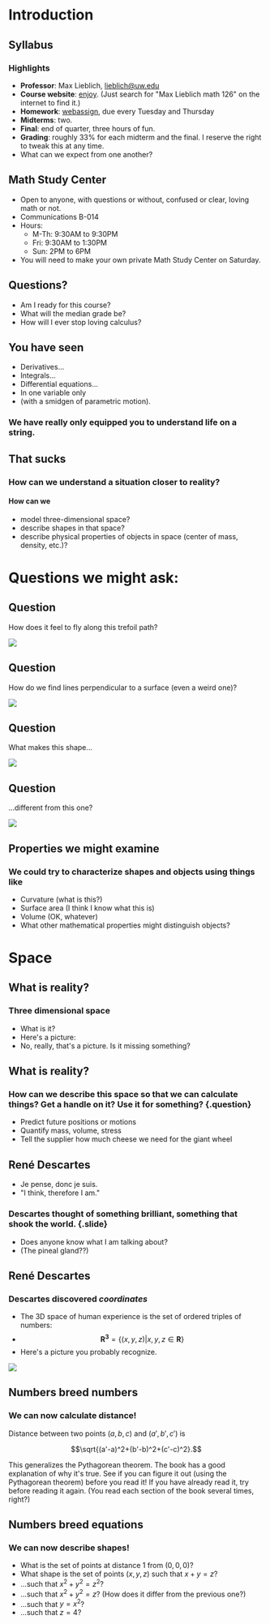 Introduction
============

Syllabus
--------

### Highlights

-   **Professor**: Max Lieblich, lieblich@uw.edu
-   **Course website**: [enjoy](../Math126/index.php). (Just search for
    "Max Lieblich math 126" on the internet to find it.)
-   **Homework**: [webassign](http://www.webassign.net), due every
    Tuesday and Thursday
-   **Midterms**: two.
-   **Final**: end of quarter, three hours of fun.
-   **Grading**: roughly 33% for each midterm and the final. I reserve
    the right to tweak this at any time.
-   What can we expect from one another?

Math Study Center
-----------------

-   Open to anyone, with questions or without, confused or clear, loving
    math or not.
-   Communications B-014
-   Hours:
    -   M-Th: 9:30AM to 9:30PM
    -   Fri: 9:30AM to 1:30PM
    -   Sun: 2PM to 6PM
-   You will need to make your own private Math Study Center on
    Saturday.

Questions?
----------

-   Am I ready for this course?
-   What will the median grade be?
-   How will I ever stop loving calculus?

You have seen
-------------

-   Derivatives...
-   Integrals...
-   Differential equations...
-   In one variable only
-   (with a smidgen of parametric motion).

### We have really only equipped you to understand life on a string.

That sucks
----------

### How can we understand a situation closer to reality?

#### How can we

-   model three-dimensional space?
-   describe shapes in that space?
-   describe physical properties of objects in space (center of mass,
    density, etc.)?

Questions we might ask:
=======================

Question
--------

How does it feel to fly along this trefoil path?
<div id="trefoil">
  <img src="media/lecture-1-trefoil.png"></img>
</div>
<script type="text/javascript">
//<![CDATA[
(function() {
    var scene = new MathScene("trefoil");
    var trefoilFunc = function(t) {
          var t2, t3;
          t2 = t + t;
          t3 = t2 + t;
          return 41 * Math.cos(t) - 18 * Math.sin(t) - 83 * Math.cos(t2) - 83 * Math.sin(t2) - 11 * Math.cos(t3) + 27 * Math.sin(t3);
        };
    var trefoilPoint = function(t) {
          var kScale, x, y, z;
          kScale = 0.01;
          x = trefoilFunc(t);
          y = trefoilFunc(6.283185 - t);
          z = trefoilFunc(t - 1.828453);
          return new THREE.Vector3(kScale * x, kScale * y, kScale * z);
        };
    var x = function (t) { return trefoilPoint(t).x; }
    var y = function (t) { return trefoilPoint(t).y; }
    var z = function (t) { return trefoilPoint(t).z; }
    var ppath = new ParametricPathModel(x, y, z, [-4, 4], 1.3);
    ppath.embedInScene(scene);
    scene.animate();
}());
//]]>
</script>

Question
--------

How do we find lines perpendicular to a surface (even a weird one)?
<div id="heart">
  <img src="media/lecture-1-heart.png"></img>
</div>
<script type="text/javascript">
//<![CDATA[
(function() {
    var scene = new MathScene("heart");
   // var a = Math.cos(0.65);
   // var b = Math.sin(0.65);
    var f = function (x, y, z) {
    //    var x = a * xx  - b * yy;
    //    var y = b * xx + a * yy;
        return Math.pow(x * x + (9/4) * y * y + z * z - 1, 3)- x * x * z * z * z -  (9/80) * y * y * z * z * z;
    }
    var mc = new MarchingCubesModel({func: f, resolution: 150, smoothingLevel: 1});
    mc.embedInScene(scene);
    scene.render();
}());
//]]>
</script>

Question
--------

What makes this shape...
<div id="sphere">
  <img src="media/lecture-1-sphere.png"></img>
</div>
<script type="text/javascript">
//<![CDATA[
(function() {
    var scene = new MathScene("sphere");
    var f = function (x, y, z) {
        return x*x + y*y + z*z - 1;
    }
    var mc = new MarchingCubesModel({func: f, xmin: -1.5, xmax: 1.5, ymin: -1.5, ymax: 1.5, zmin: -1.5, zmax: 1.5, resolution: 50});
    mc.embedInScene(scene);
    scene.render();
}());
//]]>
</script>

Question
--------

...different from this one?
<div id="ellipsoid">
  <img src="media/lecture-1-ellipsoid.png"></img>
</div>
<script type="text/javascript">
//<![CDATA[
(function() {
    var scene = new MathScene("ellipsoid");
    var f = function (x, y, z) {
        return x*x + 2*y*y + 0.5*z*z - 1;
    }
    var mc = new MarchingCubesModel({func: f, xmin: -2, xmax: 2, ymin: -2, ymax: 2, zmin: -2, zmax: 2, resolution: 50});
    mc.embedInScene(scene);
    scene.render();
}());
//]]>
</script>

Properties we might examine
---------------------------

### We could try to characterize shapes and objects using things like

-   Curvature (what is this?)
-   Surface area (I think I know what this is)
-   Volume (OK, whatever)
-   What other mathematical properties might distinguish objects?

Space
=====

What is reality?
----------------

### Three dimensional space

-   What is it?
-   Here's a picture:
-   No, really, that's a picture. Is it missing something?

What is reality?
----------------

### How can we describe this space so that we can calculate things? Get a handle on it? Use it for something? {.question}

-   Predict future positions or motions
-   Quantify mass, volume, stress
-   Tell the supplier how much cheese we need for the giant wheel

René Descartes
--------------

-   Je pense, donc je suis.
-   "I think, therefore I am."

### Descartes thought of something brilliant, something that shook the world. {.slide}

-   Does anyone know what I am talking about?
-   (The pineal gland??)

René Descartes
--------------

### Descartes discovered *coordinates*

-   The 3D space of human experience is the set of ordered triples of
    numbers:
-   $$\mathbf{R^3}=\{(x,y,z) | x,y,z\in\mathbf{R}\}$$
-   Here's a picture you probably recognize.

![](media/cartesian.png)

Numbers breed numbers
---------------------

### We can now calculate distance!

Distance between two points $(a,b,c)$ and $(a',b',c')$ is

$$\sqrt{(a'-a)^2+(b'-b)^2+(c'-c)^2}.$$

This generalizes the Pythagorean theorem. The book has a good
explanation of why it's true. See if you can figure it out (using the
Pythagorean theorem) before you read it! If you have already read it,
try before reading it again. (You read each section of the book several
times, right?)

Numbers breed equations
-----------------------

### We can now describe shapes!

-   What is the set of points at distance 1 from $(0,0,0)$?
-   What shape is the set of points $(x,y,z)$ such that $x+y=z$?
-   ...such that $x^2+y^2=z^2$?
-   ...such that $x^2+y^2=z$? (How does it differ from the previous
    one?)
-   ...such that $y=x^2$?
-   ...such that $z=4$?
